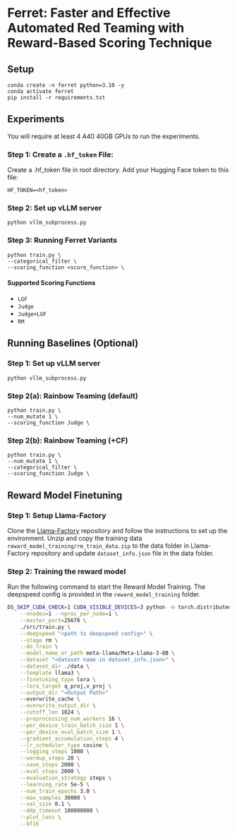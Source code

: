 # Ferret: Faster and Effective Automated Red Teaming with Reward-Based Scoring Technique


## Setup
```
conda create -n ferret python=3.10 -y
conda activate ferret
pip install -r requirements.txt
```


## Experiments
You will require at least 4 A40 40GB GPUs to run the experiments.

### Step 1: Create a `.hf_token` File:
Create a .hf_token file in root directory\. Add your Hugging Face token to this file:
```
HF_TOKEN=<hf_token>
```

### Step 2: Set up vLLM server
```
python vllm_subprocess.py
```

### Step 3: Running Ferret Variants
```
python train.py \
--categorical_filter \
--scoring_function <score_function> \
```

#### Supported Scoring Functions
- `LGF`
- `Judge`
- `Judge+LGF`
- `RM`


## Running Baselines (Optional)

### Step 1: Set up vLLM server
```
python vllm_subprocess.py
```

### Step 2(a): Rainbow Teaming (default)
```
python train.py \
--num_mutate 1 \
--scoring_function Judge \
```

### Step 2(b): Rainbow Teaming (+CF)
```
python train.py \
--num_mutate 1 \
--categorical_filter \
--scoring_function Judge \
```

## Reward Model Finetuning

### Step 1: Setup Llama-Factory
Clone the [Llama-Factory](https://github.com/hiyouga/LLaMA-Factory) repository and follow the instructions to set up the environment. Unzip and copy the training data `reward_model_training/rm_train_data.zip` to the data folder in Llama-Factory repository and update `dataset_info.json` file in the data folder.

### Step 2: Training the reward model
Run the following command to start the Reward Model Training. The deepspeed config is provided in the `reward_model_training` folder.
```bash
DS_SKIP_CUDA_CHECK=1 CUDA_VISIBLE_DEVICES=3 python -m torch.distributed.run \
    --nnodes=1 --nproc_per_node=1 \
    --master_port=25678 \
    ./src/train.py \
    --deepspeed "<path to deepspeed config>" \
    --stage rm \
    --do_train \
    --model_name_or_path meta-llama/Meta-Llama-3-8B \
    --dataset "<dataset name in dataset_info.json>" \
    --dataset_dir ./data \
    --template llama3 \
    --finetuning_type lora \
    --lora_target q_proj,v_proj \
    --output_dir "<Output Path>"
    --overwrite_cache \
    --overwrite_output_dir \
    --cutoff_len 1024 \
    --preprocessing_num_workers 16 \
    --per_device_train_batch_size 1 \
    --per_device_eval_batch_size 1 \
    --gradient_accumulation_steps 4 \
    --lr_scheduler_type cosine \
    --logging_steps 1000 \
    --warmup_steps 20 \
    --save_steps 2000 \
    --eval_steps 2000 \
    --evaluation_strategy steps \
    --learning_rate 5e-5 \
    --num_train_epochs 3.0 \
    --max_samples 30000 \
    --val_size 0.1 \
    --ddp_timeout 180000000 \
    --plot_loss \
    --bf16
```